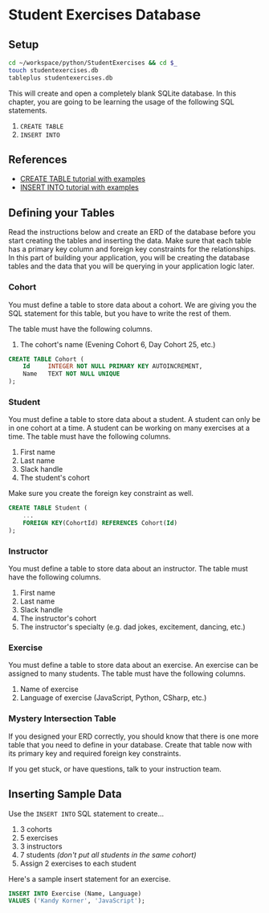 # Student Exercises Database

## Setup

```sh
cd ~/workspace/python/StudentExercises && cd $_
touch studentexercises.db
tableplus studentexercises.db
```

This will create and open a completely blank SQLite database. In this chapter, you are going to be learning the usage of the following SQL statements.

1. `CREATE TABLE`
1. `INSERT INTO`

## References

* [CREATE TABLE tutorial with examples](http://www.sqlitetutorial.net/sqlite-create-table/)
* [INSERT INTO tutorial with examples](http://www.sqlitetutorial.net/sqlite-insert/)

## Defining your Tables

Read the instructions below and create an ERD of the database before you start creating the tables and inserting the data. Make sure that each table has a primary key column and foreign key constraints for the relationships.
In this part of building your application, you will be creating the database tables and the data that you will be querying in your application logic later.


### Cohort

You must define a table to store data about a cohort. We are giving you the SQL statement for this table, but you have to write the rest of them.

The table must have the following columns.

1. The cohort's name (Evening Cohort 6, Day Cohort 25, etc.)

```sql
CREATE TABLE Cohort (
    Id	   INTEGER NOT NULL PRIMARY KEY AUTOINCREMENT,
    Name   TEXT NOT NULL UNIQUE
);
```

### Student

You must define a table to store data about a student. A student can only be in one cohort at a time. A student can be working on many exercises at a time. The table must have the following columns.

1. First name
1. Last name
1. Slack handle
1. The student's cohort

Make sure you create the foreign key constraint as well.

```sql
CREATE TABLE Student (
    ...
    FOREIGN KEY(CohortId) REFERENCES Cohort(Id)
);
```

### Instructor

You must define a table to store data about an instructor. The table must have the following columns.

1. First name
1. Last name
1. Slack handle
1. The instructor's cohort
1. The instructor's specialty (e.g. dad jokes, excitement, dancing, etc.)

### Exercise

You must define a table to store data about an exercise. An exercise can be assigned to many students. The table must have the following columns.

1. Name of exercise
1. Language of exercise (JavaScript, Python, CSharp, etc.)

### Mystery Intersection Table

If you designed your ERD correctly, you should know that there is one more table that you need to define in your database. Create that table now with its primary key and required foreign key constraints.

If you get stuck, or have questions, talk to your instruction team.

## Inserting Sample Data

Use the `INSERT INTO` SQL statement to create...

1. 3 cohorts
1. 5 exercises
1. 3 instructors
1. 7 students _(don't put all students in the same cohort)_
1. Assign 2 exercises to each student

Here's a sample insert statement for an exercise.

```sql
INSERT INTO Exercise (Name, Language)
VALUES ('Kandy Korner', 'JavaScript');
```